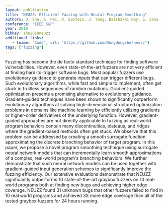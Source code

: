 ```yaml
---
layout: publication
title: "NEUZZ: Efficient Fuzzing with Neural Program Smoothing"
authors: D. She, K. Pei, D. Epstein, J. Yang, Baishakhi Ray, S. Jana
conference: "IEEE S&P"
year: 2019
bibkey: she2019neuzz
additional_links:
   - {name: "Code", url: "https://github.com/Dongdongshe/neuzz"}
tags: ["fuzzing"]
---
```

Fuzzing has become the de facto standard technique for finding software vulnerabilities. However, even state-of-the-art fuzzers are not very efficient at finding hard-to-trigger software bugs. Most popular fuzzers use evolutionary guidance to generate inputs that can trigger different bugs. Such evolutionary algorithms, while fast and simple to implement, often get stuck in fruitless sequences of random mutations. Gradient-guided optimization presents a promising alternative to evolutionary guidance. Gradient-guided techniques have been shown to significantly outperform evolutionary algorithms at solving high-dimensional structured optimization problems in domains like machine learning by efficiently utilizing gradients or higher-order derivatives of the underlying function. However, gradient-guided approaches are not directly applicable to fuzzing as real-world program behaviors contain many discontinuities, plateaus, and ridges where the gradient-based methods often get stuck. We observe that this problem can be addressed by creating a smooth surrogate function approximating the discrete branching behavior of target program. In this paper, we propose a novel program smoothing technique using surrogate neural network models that can incrementally learn smooth approximations of a complex, real-world program's branching behaviors. We further demonstrate that such neural network models can be used together with gradient-guided input generation schemes to significantly improve the fuzzing efficiency. Our extensive evaluations demonstrate that NEUZZ significantly outperforms 10 state-of-the-art graybox fuzzers on 10 real-world programs both at finding new bugs and achieving higher edge coverage. NEUZZ found 31 unknown bugs that other fuzzers failed to find in 10 real world programs and achieved 3X more edge coverage than all of the tested graybox fuzzers for 24 hours running.
